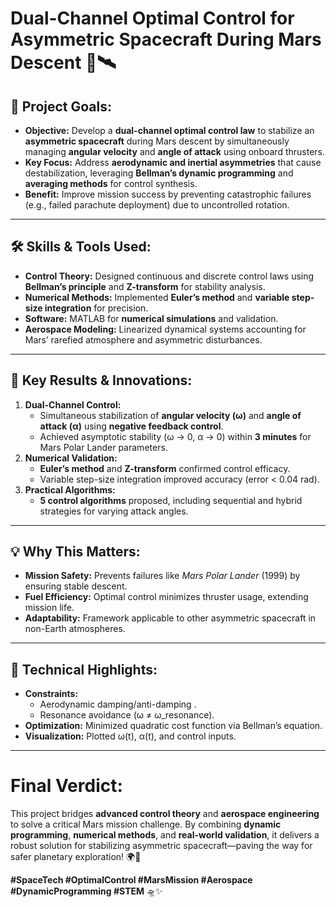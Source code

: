 # **Dual-Channel Optimal Control for Asymmetric Spacecraft During Mars Descent** 🚀🛰️  

## **📌 Project Goals:**  
- **Objective:** Develop a **dual-channel optimal control law** to stabilize an **asymmetric spacecraft** during Mars descent by simultaneously managing **angular velocity** and **angle of attack** using onboard thrusters.  
- **Key Focus:** Address **aerodynamic and inertial asymmetries** that cause destabilization, leveraging **Bellman’s dynamic programming** and **averaging methods** for control synthesis.  
- **Benefit:** Improve mission success by preventing catastrophic failures (e.g., failed parachute deployment) due to uncontrolled rotation.  

---

## **🛠️ Skills & Tools Used:**  
- **Control Theory:** Designed continuous and discrete control laws using **Bellman’s principle** and **Z-transform** for stability analysis.  
- **Numerical Methods:** Implemented **Euler’s method** and **variable step-size integration** for precision.  
- **Software:** MATLAB for **numerical simulations** and validation.  
- **Aerospace Modeling:** Linearized dynamical systems accounting for Mars’ rarefied atmosphere and asymmetric disturbances.  

---

## **🌟 Key Results & Innovations:**  
1. **Dual-Channel Control:**  
   - Simultaneous stabilization of **angular velocity (ω)** and **angle of attack (α)** using **negative feedback control**.  
   - Achieved asymptotic stability (ω → 0, α → 0) within **3 minutes** for Mars Polar Lander parameters.  
2. **Numerical Validation:**  
   - **Euler’s method** and **Z-transform** confirmed control efficacy.  
   - Variable step-size integration improved accuracy (error < 0.04 rad).  
3. **Practical Algorithms:**  
   - **5 control algorithms** proposed, including sequential and hybrid strategies for varying attack angles.  

---

## **💡 Why This Matters:**  
- **Mission Safety:** Prevents failures like *Mars Polar Lander* (1999) by ensuring stable descent.  
- **Fuel Efficiency:** Optimal control minimizes thruster usage, extending mission life.  
- **Adaptability:** Framework applicable to other asymmetric spacecraft in non-Earth atmospheres.  

---

## **🔬 Technical Highlights:**  
- **Constraints:**  
  - Aerodynamic damping/anti-damping .  
  - Resonance avoidance (ω ≠ ω_resonance).  
- **Optimization:** Minimized quadratic cost function via Bellman’s equation.  
- **Visualization:** Plotted ω(t), α(t), and control inputs.  

---

# **Final Verdict:**  
This project bridges **advanced control theory** and **aerospace engineering** to solve a critical Mars mission challenge. By combining **dynamic programming**, **numerical methods**, and **real-world validation**, it delivers a robust solution for stabilizing asymmetric spacecraft—paving the way for safer planetary exploration! 🌍🔴  

**#SpaceTech #OptimalControl #MarsMission #Aerospace #DynamicProgramming #STEM** 🛸✨  
